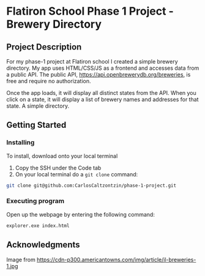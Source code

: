 # Flatiron School Phase 1 Project - Brewery Directory

## Project Description

For my phase-1 project at Flatiron school I created a simple brewery directory. 
My app uses HTML/CSS/JS as a frontend and accesses data from a public API. The public API, https://api.openbrewerydb.org/breweries, is free and require no authorization. 

Once the app loads, it will display all distinct states from the API. When you click on a state, it will display a list of brewery names and addresses for that state. A simple directory. 

## Getting Started

### Installing

To install, download onto your local terminal

1. Copy the SSH under the Code tab
2. On your local terminal do a ```git clone``` command:

```bash
git clone git@github.com:CarlosCaltzontzin/phase-1-project.git
```

### Executing program

Open up the webpage by entering the following command:

```bash
explorer.exe index.html
```

## Acknowledgments

Image from https://cdn-p300.americantowns.com/img/article/il-breweries-1.jpg
